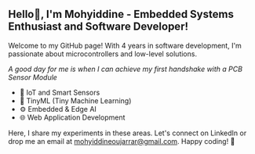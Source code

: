 ## Hello👋, I'm Mohyiddine - Embedded Systems Enthusiast and Software Developer!
Welcome to my GitHub page! With 4 years in software development, I'm passionate about microcontrollers and low-level solutions.

*A good day for me is when I can achieve my first handshake with a PCB Sensor Module*

- 🔌 IoT and Smart Sensors
- 🧠 TinyML (Tiny Machine Learning)
- ⚙️ Embedded & Edge AI
- 🌐 Web Application Development
  
Here, I share my experiments in these areas. Let's connect on LinkedIn or drop me an email at mohyiddineoujarrar@gmail.com. Happy coding! 🚀
